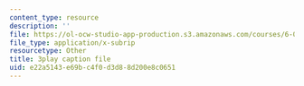 ```yaml
---
content_type: resource
description: ''
file: https://ol-ocw-studio-app-production.s3.amazonaws.com/courses/6-004-computation-structures-spring-2017/e22a5143e69bc4f0d3d88d200e8c0651_q38KAGAKORk.srt
file_type: application/x-subrip
resourcetype: Other
title: 3play caption file
uid: e22a5143-e69b-c4f0-d3d8-8d200e8c0651
---
```

